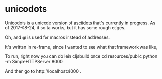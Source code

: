 # unicodots

Unicodots is a unicode version of [asciidots](https://github.com/aaronduino/asciidots) that's currently in progress. 
As of 2017-08-24, it sorta works, but it has some rough edges. 

Oh, and @ is used for macros instead of addresses. 

It's written in re-frame, since I wanted to see what that framework was like, 

To run, right now you can do
lein cljsbuild once
cd resources/public
python -m SimpleHTTPServer 8000


And then go to http://localhost:8000 .

